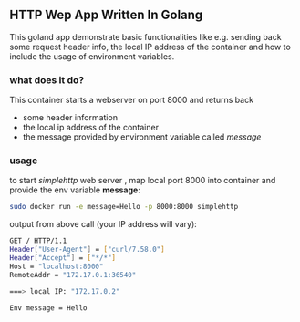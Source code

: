 ## HTTP Wep App Written In Golang
This goland app demonstrate basic functionalities like e.g. sending back some request header info, the local IP address of the container and how to include the usage of environment variables.

### what does it do?

This container starts a webserver on port 8000 and returns back 
- some header information
- the local ip address of the container
- the message provided by environment variable called _message_  

### usage

to start _simplehttp_ web server , map local port 8000 into container and provide the env variable **message**:  
```bash
sudo docker run -e message=Hello -p 8000:8000 simplehttp
```  

output from above call (your IP address will vary):  
```bash
GET / HTTP/1.1
Header["User-Agent"] = ["curl/7.58.0"]
Header["Accept"] = ["*/*"]
Host = "localhost:8000"
RemoteAddr = "172.17.0.1:36540"

===> local IP: "172.17.0.2"

Env message = Hello

```
